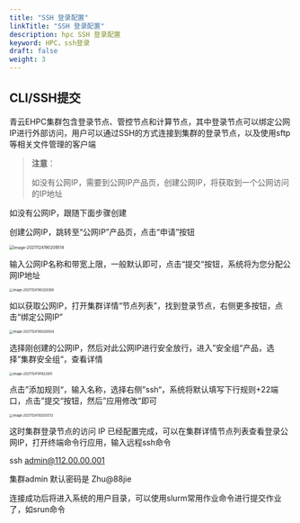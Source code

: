 ```yaml
---
title: "SSH 登录配置"
linkTitle: "SSH 登录配置"
description: hpc SSH 登录配置
keyword: HPC，ssh登录
draft: false
weight: 3
---
```


## CLI/SSH提交

青云EHPC集群包含登录节点、管控节点和计算节点，其中登录节点可以绑定公网IP进行外部访问，用户可以通过SSH的方式连接到集群的登录节点，以及使用sftp等相关文件管理的客户端

> **注意**：
>
> 如没有公网IP，需要到公网IP产品页，创建公网IP，将获取到一个公网访问的IP地址

如没有公网IP，跟随下面步骤创建

创建公网IP，跳转至“公网IP”产品页，点击“申请”按钮

<img src="../_images/image-20211124190209514.png" alt="image-20211124190209514" style="zoom:50%;" />

输入公网IP名称和带宽上限，一般默认即可，点击“提交“按钮，系统将为您分配公网IP地址

<img src="../_images/image-20211124190328368.png" alt="image-20211124190328368" style="zoom:40%;" />

如以获取公网IP，打开集群详情“节点列表”，找到登录节点，右侧更多按钮，点击“绑定公网IP”

<img src="../_images/image-20211124190020004.png" alt="image-20211124190020004" style="zoom:40%;" />



选择刚创建的公网IP，然后对此公网IP进行安全放行，进入”安全组“产品，选择”集群安全组“，查看详情

<img src="../_images/image-20211124191822801.png" alt="image-20211124191822801" style="zoom:40%;" />

点击”添加规则“，输入名称，选择右侧”ssh“，系统将默认填写下行规则+22端口，点击”提交“按钮，然后”应用修改“即可

<img src="../_images/image-20211124192003513.png" alt="image-20211124192003513" style="zoom:40%;" />

这时集群登录节点的访问 IP 已经配置完成，可以在集群详情节点列表查看登录公网IP，打开终端命令行应用，输入远程ssh命令

ssh admin@112.00.00.001

集群admin 默认密码是 Zhu@88jie

连接成功后将进入系统的用户目录，可以使用slurm常用作业命令进行提交作业了，如srun命令



